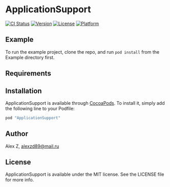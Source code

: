 # ApplicationSupport

[![CI Status](http://img.shields.io/travis/alex/ApplicationSupport.svg?style=flat)](https://travis-ci.org/alex/ApplicationSupport)
[![Version](https://img.shields.io/cocoapods/v/ApplicationSupport.svg?style=flat)](http://cocoapods.org/pods/ApplicationSupport)
[![License](https://img.shields.io/cocoapods/l/ApplicationSupport.svg?style=flat)](http://cocoapods.org/pods/ApplicationSupport)
[![Platform](https://img.shields.io/cocoapods/p/ApplicationSupport.svg?style=flat)](http://cocoapods.org/pods/ApplicationSupport)

## Example

To run the example project, clone the repo, and run `pod install` from the Example directory first.

## Requirements

## Installation

ApplicationSupport is available through [CocoaPods](http://cocoapods.org). To install
it, simply add the following line to your Podfile:

```ruby
pod "ApplicationSupport"
```

## Author

Alex Z, alexzd89@mail.ru

## License

ApplicationSupport is available under the MIT license. See the LICENSE file for more info.

